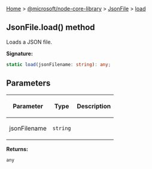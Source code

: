 [Home](./index) &gt; [@microsoft/node-core-library](./node-core-library.md) &gt; [JsonFile](./node-core-library.jsonfile.md) &gt; [load](./node-core-library.jsonfile.load.md)

## JsonFile.load() method

Loads a JSON file.

<b>Signature:</b>

```typescript
static load(jsonFilename: string): any;
```

## Parameters

|  <p>Parameter</p> | <p>Type</p> | <p>Description</p> |
|  --- | --- | --- |
|  <p>jsonFilename</p> | <p>`string`</p> |  |

<b>Returns:</b>

`any`

